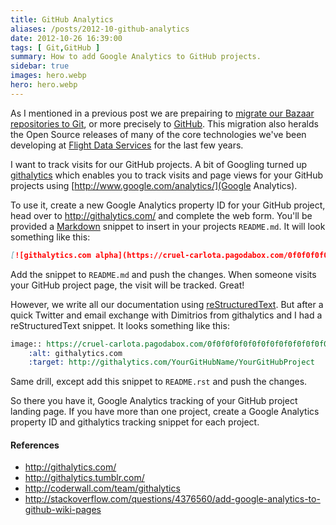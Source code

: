 ```yaml
---
title: GitHub Analytics
aliases: /posts/2012-10-github-analytics
date: 2012-10-26 16:39:00
tags: [ Git,GitHub ]
summary: How to add Google Analytics to GitHub projects.
sidebar: true
images: hero.webp
hero: hero.webp
---
```


As I mentioned in a previous post we are prepairing to [migrate our Bazaar
repositories to Git](2012-10-migrating-bzr-to-git.html), or more
precisely to [GitHub](https://github.com). This migration also heralds the
Open Source releases of many of the core technologies we've been developing at
[Flight Data Services](http://www.flightdataservices.com) for the last few years.

I want to track visits for our GitHub projects. A bit of Googling turned up
[githalytics](http://githalytics.com/) which enables you to track visits and
page views for your GitHub projects using
[http://www.google.com/analytics/](Google Analytics).

To use it, create a new Google Analytics property ID for your GitHub project,
head over to <http://githalytics.com/> and complete the web form. You'll be
provided a [Markdown](http://daringfireball.net/projects/markdown/) snippet to
insert in your projects `README.md`. It will look something like this:

```markdown
[![githalytics.com alpha](https://cruel-carlota.pagodabox.com/0f0f0f0f0f0f0f0f0f0f0f0f0f0f0f0f "githalytics.com")](http://githalytics.com/YourGitHubName/YourGitHubProject)
```

Add the snippet to `README.md` and push the changes. When someone visits your
GitHub project page, the visit will be tracked. Great!

However, we write all our documentation using
[reStructuredText](http://docutils.sourceforge.net/rst.html). But after a
quick Twitter and email exchange with Dimitrios from githalytics and I had
a reStructuredText snippet. It looks something like this:

```rest
image:: https://cruel-carlota.pagodabox.com/0f0f0f0f0f0f0f0f0f0f0f0f0f0f0f0f
    :alt: githalytics.com
    :target: http://githalytics.com/YourGitHubName/YourGitHubProject
```

Same drill, except add this snippet to `README.rst` and push the changes.

So there you have it, Google Analytics tracking of your GitHub project landing
page. If you have more than one project, create a Google Analytics property ID
and githalytics tracking snippet for each project.

#### References
* <http://githalytics.com/>
* <http://githalytics.tumblr.com/>
* <http://coderwall.com/team/githalytics>
* <http://stackoverflow.com/questions/4376560/add-google-analytics-to-github-wiki-pages>
